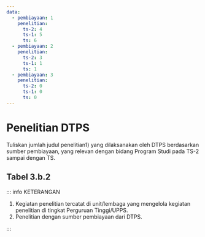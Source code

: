 ```yaml
---
data:
  - pembiayaan: 1
    penelitian:
      ts-2: 4
      ts-1: 5
      ts: 6
  - pembiayaan: 2
    penelitian:
      ts-2: 3
      ts-1: 1
      ts: 1
  - pembiayaan: 3
    penelitian:
      ts-2: 0
      ts-1: 0
      ts: 0
---
```


<script setup>
import { useData } from "vitepress"
import Tabel from '../components/tabel-3b2.vue'

const { frontmatter } = useData()
</script>

# Penelitian DTPS

Tuliskan jumlah judul penelitian1) yang dilaksanakan oleh DTPS berdasarkan sumber pembiayaan, yang relevan dengan bidang Program Studi pada TS-2 sampai dengan TS.

## Tabel 3.b.2

<Tabel :data="frontmatter.data" />

::: info KETERANGAN

1. Kegiatan penelitian tercatat di unit/lembaga yang mengelola kegiatan penelitian di tingkat Perguruan Tinggi/UPPS.
1. Penelitian dengan sumber pembiayaan dari DTPS.

:::
